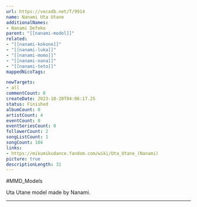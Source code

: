 ```yaml
---
url: https://vocadb.net/T/9914
name: Nanami Uta Utane
additionalNames: 
- Nanami Defoko
parent: "[[nanami-model]]"
related:
- "[[nanami-kokone]]"
- "[[nanami-luka]]"
- "[[nanami-momo]]"
- "[[nanami-nana]]"
- "[[nanami-teto]]"
mappedNicoTags:

newTargets:
- all
commentCount: 0
createDate: 2023-10-20T04:06:17.25
status: Finished
albumCount: 0
artistCount: 4
eventCount: 0
eventSeriesCount: 0
followerCount: 2
songListCount: 1
songCount: 104
links: 
- https://mikumikudance.fandom.com/wiki/Uta_Utane_(Nanami)
picture: true
descriptionLength: 31
---
```


#MMD_Models

Uta Utane model made by Nanami.

---

